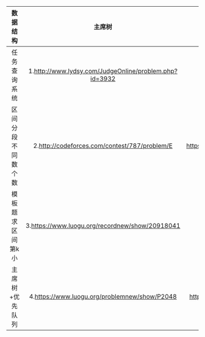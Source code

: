 数据结构 | **主席树** | 参考博客
:-: | :-: | :-:
任务查询系统 | 1.http://www.lydsy.com/JudgeOnline/problem.php?id=3932 | 无
区间分段不同数个数 | 2.http://codeforces.com/contest/787/problem/E | https://blog.csdn.net/u011528035/article/details/70941621 
模板题求区间第k小 | 3.https://www.luogu.org/recordnew/show/20918041 | 无
主席树+优先队列 | 4.https://www.luogu.org/problemnew/show/P2048 | https://blog.csdn.net/liangzihao1/article/details/82624154
